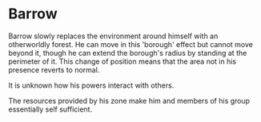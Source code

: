 # Barrow
Barrow slowly replaces the environment around himself with an otherworldly forest. He can move in this 'borough' effect but cannot move beyond it, though he can extend the borough's radius by standing at the perimeter of it. This change of position means that the area not in his presence reverts to normal.

It is unknown how his powers interact with others.

The resources provided by his zone make him and members of his group essentially self sufficient.
